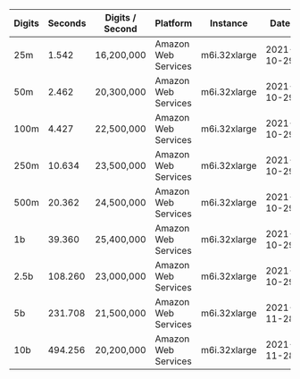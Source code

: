 | Digits | Seconds | Digits / Second | Platform | Instance | Date | Files |
| ------ | ------- | --------------- | -------- | -------- | ---- | ----- |
| 25m | 1.542 | 16,200,000 | Amazon Web Services | m6i.32xlarge | 2021-10-29 | [cfg](../Amazon%20Web%20Services/m6i.32xlarge/Gamma%28%C2%BE%29%20%5BAGM-Pi%5D/Gamma%28%C2%BE%29%20-%2020211029-155154.cfg) [out](../Amazon%20Web%20Services/m6i.32xlarge/Gamma%28%C2%BE%29%20%5BAGM-Pi%5D/Gamma%28%C2%BE%29%20-%2020211029-155154.out) [txt](../Amazon%20Web%20Services/m6i.32xlarge/Gamma%28%C2%BE%29%20%5BAGM-Pi%5D/Gamma%28%C2%BE%29%20-%2020211029-155154.txt) |
| 50m | 2.462 | 20,300,000 | Amazon Web Services | m6i.32xlarge | 2021-10-29 | [cfg](../Amazon%20Web%20Services/m6i.32xlarge/Gamma%28%C2%BE%29%20%5BAGM-Pi%5D/Gamma%28%C2%BE%29%20-%2020211029-162852.cfg) [out](../Amazon%20Web%20Services/m6i.32xlarge/Gamma%28%C2%BE%29%20%5BAGM-Pi%5D/Gamma%28%C2%BE%29%20-%2020211029-162852.out) [txt](../Amazon%20Web%20Services/m6i.32xlarge/Gamma%28%C2%BE%29%20%5BAGM-Pi%5D/Gamma%28%C2%BE%29%20-%2020211029-162852.txt) |
| 100m | 4.427 | 22,500,000 | Amazon Web Services | m6i.32xlarge | 2021-10-29 | [cfg](../Amazon%20Web%20Services/m6i.32xlarge/Gamma%28%C2%BE%29%20%5BAGM-Pi%5D/Gamma%28%C2%BE%29%20-%2020211029-162905.cfg) [out](../Amazon%20Web%20Services/m6i.32xlarge/Gamma%28%C2%BE%29%20%5BAGM-Pi%5D/Gamma%28%C2%BE%29%20-%2020211029-162905.out) [txt](../Amazon%20Web%20Services/m6i.32xlarge/Gamma%28%C2%BE%29%20%5BAGM-Pi%5D/Gamma%28%C2%BE%29%20-%2020211029-162905.txt) |
| 250m | 10.634 | 23,500,000 | Amazon Web Services | m6i.32xlarge | 2021-10-29 | [cfg](../Amazon%20Web%20Services/m6i.32xlarge/Gamma%28%C2%BE%29%20%5BAGM-Pi%5D/Gamma%28%C2%BE%29%20-%2020211029-162924.cfg) [out](../Amazon%20Web%20Services/m6i.32xlarge/Gamma%28%C2%BE%29%20%5BAGM-Pi%5D/Gamma%28%C2%BE%29%20-%2020211029-162924.out) [txt](../Amazon%20Web%20Services/m6i.32xlarge/Gamma%28%C2%BE%29%20%5BAGM-Pi%5D/Gamma%28%C2%BE%29%20-%2020211029-162924.txt) |
| 500m | 20.362 | 24,500,000 | Amazon Web Services | m6i.32xlarge | 2021-10-29 | [cfg](../Amazon%20Web%20Services/m6i.32xlarge/Gamma%28%C2%BE%29%20%5BAGM-Pi%5D/Gamma%28%C2%BE%29%20-%2020211029-174623.cfg) [out](../Amazon%20Web%20Services/m6i.32xlarge/Gamma%28%C2%BE%29%20%5BAGM-Pi%5D/Gamma%28%C2%BE%29%20-%2020211029-174623.out) [txt](../Amazon%20Web%20Services/m6i.32xlarge/Gamma%28%C2%BE%29%20%5BAGM-Pi%5D/Gamma%28%C2%BE%29%20-%2020211029-174623.txt) |
| 1b | 39.360 | 25,400,000 | Amazon Web Services | m6i.32xlarge | 2021-10-29 | [cfg](../Amazon%20Web%20Services/m6i.32xlarge/Gamma%28%C2%BE%29%20%5BAGM-Pi%5D/Gamma%28%C2%BE%29%20-%2020211029-174706.cfg) [out](../Amazon%20Web%20Services/m6i.32xlarge/Gamma%28%C2%BE%29%20%5BAGM-Pi%5D/Gamma%28%C2%BE%29%20-%2020211029-174706.out) [txt](../Amazon%20Web%20Services/m6i.32xlarge/Gamma%28%C2%BE%29%20%5BAGM-Pi%5D/Gamma%28%C2%BE%29%20-%2020211029-174706.txt) |
| 2.5b | 108.260 | 23,000,000 | Amazon Web Services | m6i.32xlarge | 2021-10-29 | [cfg](../Amazon%20Web%20Services/m6i.32xlarge/Gamma%28%C2%BE%29%20%5BAGM-Pi%5D/Gamma%28%C2%BE%29%20-%2020211029-211916.cfg) [out](../Amazon%20Web%20Services/m6i.32xlarge/Gamma%28%C2%BE%29%20%5BAGM-Pi%5D/Gamma%28%C2%BE%29%20-%2020211029-211916.out) [txt](../Amazon%20Web%20Services/m6i.32xlarge/Gamma%28%C2%BE%29%20%5BAGM-Pi%5D/Gamma%28%C2%BE%29%20-%2020211029-211916.txt) |
| 5b | 231.708 | 21,500,000 | Amazon Web Services | m6i.32xlarge | 2021-11-28 | [cfg](../Amazon%20Web%20Services/m6i.32xlarge/Gamma%28%C2%BE%29%20%5BAGM-Pi%5D/Gamma%28%C2%BE%29%20-%2020211128-015951.cfg) [out](../Amazon%20Web%20Services/m6i.32xlarge/Gamma%28%C2%BE%29%20%5BAGM-Pi%5D/Gamma%28%C2%BE%29%20-%2020211128-015951.out) [txt](../Amazon%20Web%20Services/m6i.32xlarge/Gamma%28%C2%BE%29%20%5BAGM-Pi%5D/Gamma%28%C2%BE%29%20-%2020211128-015951.txt) |
| 10b | 494.256 | 20,200,000 | Amazon Web Services | m6i.32xlarge | 2021-11-28 | [cfg](../Amazon%20Web%20Services/m6i.32xlarge/Gamma%28%C2%BE%29%20%5BAGM-Pi%5D/Gamma%28%C2%BE%29%20-%2020211128-173935.cfg) [out](../Amazon%20Web%20Services/m6i.32xlarge/Gamma%28%C2%BE%29%20%5BAGM-Pi%5D/Gamma%28%C2%BE%29%20-%2020211128-173935.out) [txt](../Amazon%20Web%20Services/m6i.32xlarge/Gamma%28%C2%BE%29%20%5BAGM-Pi%5D/Gamma%28%C2%BE%29%20-%2020211128-173935.txt) |
